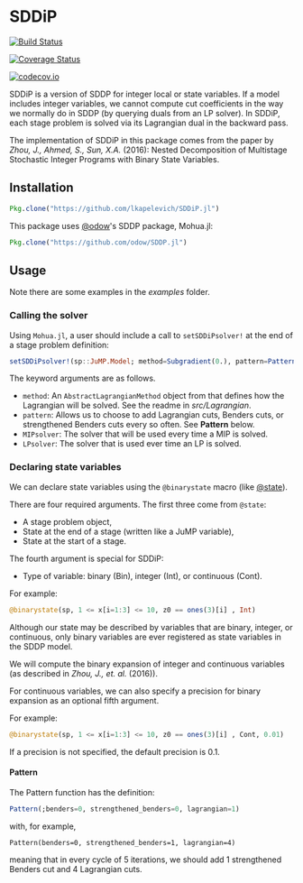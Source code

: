 # SDDiP

[![Build Status](https://travis-ci.org/lkapelevich/SDDiP.jl.svg?branch=master)](https://travis-ci.org/lkapelevich/SDDiP.jl)

[![Coverage Status](https://coveralls.io/repos/lkapelevich/SDDiP.jl/badge.svg?branch=master&service=github)](https://coveralls.io/github/lkapelevich/SDDiP.jl?branch=master)

[![codecov.io](http://codecov.io/github/lkapelevich/SDDiP.jl/coverage.svg?branch=master)](http://codecov.io/github/lkapelevich/SDDiP.jl?branch=master)


SDDiP is a version of SDDP for integer local or state variables.
If a model includes integer variables, we cannot compute cut coefficients in the way we normally do in SDDP (by querying duals from an LP solver). In SDDiP, each stage problem is solved via its Lagrangian dual in the backward pass.

The implementation of SDDiP in this package comes from the paper by *Zhou, J., Ahmed, S., Sun, X.A.* (2016): Nested Decomposition of Multistage Stochastic
Integer Programs with Binary State Variables.

## Installation
```julia
Pkg.clone("https://github.com/lkapelevich/SDDiP.jl")
```

This package uses [@odow](https://github.com/odow/ "")'s SDDP package, Mohua.jl:
```julia
Pkg.clone("https://github.com/odow/SDDP.jl")
```

## Usage

Note there are some examples in the *examples* folder.

### Calling the solver
Using `Mohua.jl`, a user should include a call to `setSDDiPsolver!` at the end of a stage problem definition:

```julia
setSDDiPsolver!(sp::JuMP.Model; method=Subgradient(0.), pattern=Pattern(), MIPsolver=sp.solver, LPsolver=mipsolver)
```
The keyword arguments are as follows.
* `method`: An `AbstractLagrangianMethod` object from that defines how the Lagrangian will be solved. See the readme in *src/Lagrangian*.
* `pattern`: Allows us to choose to add Lagrangian cuts, Benders cuts, or strengthened Benders cuts every so often. See **Pattern** below.
* `MIPsolver`: The solver that will be used every time a MIP is solved.
* `LPsolver`: The solver that is used ever time an LP is solved.

### Declaring state variables
We can declare state variables using the `@binarystate` macro  (like [@state](https://github.com/odow/ "")).

There are four required arguments. The first three come from `@state`:
* A stage problem object,
* State at the end of a stage (written like a JuMP variable),
* State at the start of a stage.

The fourth argument is special for SDDiP:
* Type of variable: binary (Bin), integer (Int), or continuous (Cont).

For example:
```julia
@binarystate(sp, 1 <= x[i=1:3] <= 10, z0 == ones(3)[i] , Int)
```

Although our state may be described by variables that are binary, integer, or continuous,
only binary variables are ever registered as state variables in the SDDP model.

We will compute the binary expansion of integer and continuous variables
(as described in *Zhou, J., et. al.* (2016)).

For continuous variables, we can also specify a precision for binary expansion as
an optional fifth argument.

For example:
```julia
@binarystate(sp, 1 <= x[i=1:3] <= 10, z0 == ones(3)[i] , Cont, 0.01)
```

If a precision is not specified, the default precision is 0.1.

#### Pattern
The Pattern function has the definition:
```julia
Pattern(;benders=0, strengthened_benders=0, lagrangian=1)
```
with, for example,
```
Pattern(benders=0, strengthened_benders=1, lagrangian=4)
```
meaning that in every cycle of 5 iterations, we should add 1 strengthened Benders cut and 4 Lagrangian cuts.
